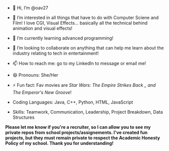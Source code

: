 - 👋 Hi, I’m @oav27
- 👀 I’m interested in all things that have to do with Computer Sciene and Film! I love CGI, Visual Effects... basically all the technical behind animation and visual effects!
- 🌱 I’m currently learning advanced programming!
- 💞️ I’m looking to collaborate on anything that can help me learn about the industry relating to tech in entertainment!
- 📫 How to reach me: go to my LinkedIn to message or email me!
- 😄 Pronouns: She/Her
- ⚡ Fun fact: Fav movies are _Star Wars: The Empire Strikes Back _ and _The Emperor's New Groove__!

- Coding Languages: Java, C++, Python, HTML, JavaScript
- Skills: Teamwork, Communication, Leadership, Project Breakdown, Data Structures


**Please let me know if you're a recruiter, so I can allow you to see my private repos from school projects/assignements. I've created fun projects, but they must remain private to respect the Academic Honesty Policy of my school. Thank you for understanding!**

<!---
oav27/oav27 is a ✨ special ✨ repository because its `README.md` (this file) appears on your GitHub profile.
You can click the Preview link to take a look at your changes.
--->
